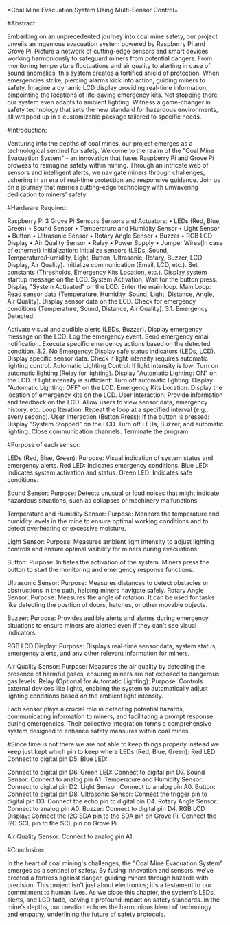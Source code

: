 =Coal Mine Evacuation System Using Multi-Sensor Control=

#Abstract:

Embarking on an unprecedented journey into coal mine safety, our project unveils an ingenious evacuation system powered by Raspberry Pi and Grove Pi. Picture a network of cutting-edge sensors and smart devices working harmoniously to safeguard miners from potential dangers. From monitoring temperature fluctuations and air quality to alerting in case of sound anomalies, this system creates a fortified shield of protection. When emergencies strike, piercing alarms kick into action, guiding miners to safety. Imagine a dynamic LCD display providing real-time information, pinpointing the locations of life-saving emergency kits. Not stopping there, our system even adapts to ambient lighting. Witness a game-changer in safety technology that sets the new standard for hazardous environments, all wrapped up in a customizable package tailored to specific needs.

#Introduction:

Venturing into the depths of coal mines, our project emerges as a technological sentinel for safety. Welcome to the realm of the "Coal Mine Evacuation System" - an innovation that fuses Raspberry Pi and Grove Pi prowess to reimagine safety within mining. Through an intricate web of sensors and intelligent alerts, we navigate miners through challenges, ushering in an era of real-time protection and responsive guidance. Join us on a journey that marries cutting-edge technology with unwavering dedication to miners' safety.

#Hardware Required:

Raspberry Pi 3
Grove Pi Sensors Sensors and Actuators: • LEDs (Red, Blue, Green) • Sound Sensor • Temperature and Humidity Sensor • Light Sensor • Button • Ultrasonic Sensor • Rotary Angle Sensor • Buzzer • RGB LCD Display • Air Quality Sensor • Relay • Power Supply • Jumper Wires(In case of ethernet)
Initialization:
Initialize sensors (LEDs, Sound, Temperature/Humidity, Light, Button, Ultrasonic, Rotary, Buzzer, LCD Display, Air Quality). Initialize communication (Email, LCD, etc.). Set constants (Thresholds, Emergency Kits Location, etc.). Display system startup message on the LCD. System Activation: Wait for the button press. Display "System Activated" on the LCD. Enter the main loop. Main Loop: Read sensor data (Temperature, Humidity, Sound, Light, Distance, Angle, Air Quality). Display sensor data on the LCD. Check for emergency conditions (Temperature, Sound, Distance, Air Quality). 3.1. Emergency Detected:

Activate visual and audible alerts (LEDs, Buzzer).
Display emergency message on the LCD.
Log the emergency event.
Send emergency email notification.
Execute specific emergency actions based on the detected condition. 3.2. No Emergency:
Display safe status indicators (LEDs, LCD).
Display specific sensor data.
Check if light intensity requires automatic lighting control. Automatic Lighting Control: If light intensity is low: Turn on automatic lighting (Relay for lighting). Display "Automatic Lighting: ON" on the LCD. If light intensity is sufficient: Turn off automatic lighting. Display "Automatic Lighting: OFF" on the LCD. Emergency Kits Location: Display the location of emergency kits on the LCD. User Interaction: Provide information and feedback on the LCD. Allow users to view sensor data, emergency history, etc. Loop Iteration: Repeat the loop at a specified interval (e.g., every second). User Interaction (Button Press): If the button is pressed: Display "System Stopped" on the LCD. Turn off LEDs, Buzzer, and automatic lighting. Close communication channels. Terminate the program.

#Purpose of each sensor:

LEDs (Red, Blue, Green): Purpose: Visual indication of system status and emergency alerts. Red LED: Indicates emergency conditions. Blue LED: Indicates system activation and status. Green LED: Indicates safe conditions.

Sound Sensor: Purpose: Detects unusual or loud noises that might indicate hazardous situations, such as collapses or machinery malfunctions.

Temperature and Humidity Sensor: Purpose: Monitors the temperature and humidity levels in the mine to ensure optimal working conditions and to detect overheating or excessive moisture.

Light Sensor: Purpose: Measures ambient light intensity to adjust lighting controls and ensure optimal visibility for miners during evacuations.

Button: Purpose: Initiates the activation of the system. Miners press the button to start the monitoring and emergency response functions.

Ultrasonic Sensor: Purpose: Measures distances to detect obstacles or obstructions in the path, helping miners navigate safely. Rotary Angle Sensor: Purpose: Measures the angle of rotation. It can be used for tasks like detecting the position of doors, hatches, or other movable objects.

Buzzer: Purpose: Provides audible alerts and alarms during emergency situations to ensure miners are alerted even if they can't see visual indicators.

RGB LCD Display: Purpose: Displays real-time sensor data, system status, emergency alerts, and any other relevant information for miners.

Air Quality Sensor: Purpose: Measures the air quality by detecting the presence of harmful gases, ensuring miners are not exposed to dangerous gas levels. Relay (Optional for Automatic Lighting): Purpose: Controls external devices like lights, enabling the system to automatically adjust lighting conditions based on the ambient light intensity.

Each sensor plays a crucial role in detecting potential hazards, communicating information to miners, and facilitating a prompt response during emergencies. Their collective integration forms a comprehensive system designed to enhance safety measures within coal mines.

#Since time is not there we are not able to keep things properly instead we keep just kept which pin to keep where LEDs (Red, Blue, Green): Red LED: Connect to digital pin D5. Blue LED: 

Connect to digital pin D6. Green LED: Connect to digital pin D7. Sound Sensor: Connect to analog pin A1. Temperature and Humidity Sensor: Connect to digital pin D2. Light Sensor: Connect to analog pin A0. Button: Connect to digital pin D8. Ultrasonic Sensor: Connect the trigger pin to digital pin D3. Connect the echo pin to digital pin D4. Rotary Angle Sensor: Connect to analog pin A0. Buzzer: Connect to digital pin D4. RGB LCD Display: Connect the I2C SDA pin to the SDA pin on Grove Pi. Connect the I2C SCL pin to the SCL pin on Grove Pi.

Air Quality Sensor: Connect to analog pin A1.

#Conclusion:

In the heart of coal mining's challenges, the "Coal Mine Evacuation System" emerges as a sentinel of safety. By fusing innovation and sensors, we've erected a fortress against danger, guiding miners through hazards with precision. This project isn't just about electronics; it's a testament to our commitment to human lives. As we close this chapter, the system's LEDs, alerts, and LCD fade, leaving a profound impact on safety standards. In the mine's depths, our creation echoes the harmonious blend of technology and empathy, underlining the future of safety protocols.
